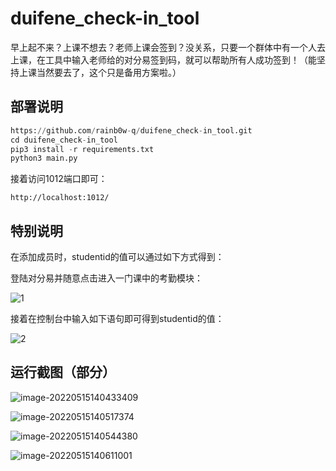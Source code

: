 # duifene_check-in_tool

早上起不来？上课不想去？老师上课会签到？没关系，只要一个群体中有一个人去上课，在工具中输入老师给的对分易签到码，就可以帮助所有人成功签到！（能坚持上课当然要去了，这个只是备用方案啦。）

## 部署说明

```python
https://github.com/rainb0w-q/duifene_check-in_tool.git
cd duifene_check-in_tool
pip3 install -r requirements.txt
python3 main.py
```

接着访问1012端口即可：

```
http://localhost:1012/
```

## 特别说明

在添加成员时，studentid的值可以通过如下方式得到：

登陆对分易并随意点击进入一门课中的考勤模块：

![1](https://github.com/rainb0w-q/duifene_check-in_tool/blob/main/images/1.jpg)

接着在控制台中输入如下语句即可得到studentid的值：

![2](https://github.com/rainb0w-q/duifene_check-in_tool/blob/main/images/2.jpg)

## 运行截图（部分）

![image-20220515140433409](https://github.com/rainb0w-q/duifene_check-in_tool/blob/main/images/3.jpg)

![image-20220515140517374](https://github.com/rainb0w-q/duifene_check-in_tool/blob/main/images/4.jpg)

![image-20220515140544380](https://github.com/rainb0w-q/duifene_check-in_tool/blob/main/images/5.jpg)

![image-20220515140611001](https://github.com/rainb0w-q/duifene_check-in_tool/blob/main/images/6.jpg)
